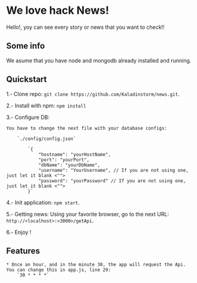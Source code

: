 # We love hack News!

Hello!, yoy can see every story or news that you want to check!!

## Some info

We asume that you have node and mongodb already installed and running.

## Quickstart

1.- Clone repo: `git clone https://github.com/Kaladinstorm/news.git`.

2.- Install with npm: `npm install`

3.- Configure DB:

    You have to change the next file with your database configs:
    
        `./config/config.json`

            `{
                "hostname": "yourHostName",
                "port": "yourPort",
                "dbName": "yourDbName",
                "username": "YourUsername", // If you are not using one, just let it blank <"">
                "password": "yourPassword" // If you are not using one, just let it blank <"">
            }`

4.- Init application: `npm start`.

5.- Getting news: Using your favorite browser, go to the next URL: `http://<localhost>:<3000>/getApi`.

6.- Enjoy !

## Features

    * Once an hour, and in the minute 30, the app will request the Api. You can change this in app.js, line 29:
        `30 * * * *`   
 
